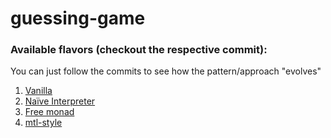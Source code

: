 # guessing-game

### Available flavors (checkout the respective commit):

You can just follow the commits to see how the pattern/approach "evolves"

1. [Vanilla](https://github.com/DaQuirm/guessing-game/commit/3e7c52bca82063f08041785aed86fa8bcdd127ef)
2. [Naïve Interpreter](https://github.com/DaQuirm/guessing-game/commit/8e9dc3c5f1a185fd3e0f74f4011a06f7911dbd7e)
2. [Free monad](https://github.com/DaQuirm/guessing-game/commit/fe965f944bce66c4c8fba3a9b739388f736593b3)
3. [mtl-style](https://github.com/DaQuirm/guessing-game/commit/4d5540d77dee3af6a02f4b980265e59af677b74f)
